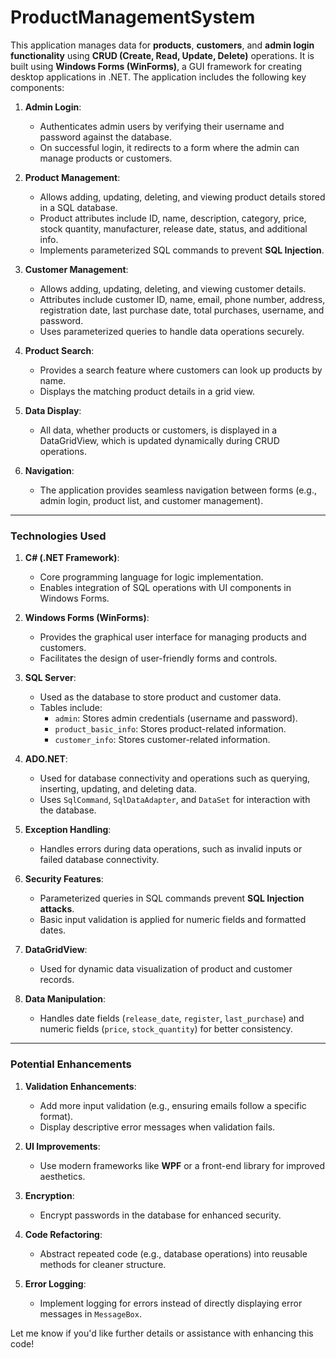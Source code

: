 # ProductManagementSystem

This application manages data for **products**, **customers**, and **admin login functionality** using **CRUD (Create, Read, Update, Delete)** operations. It is built using **Windows Forms (WinForms)**, a GUI framework for creating desktop applications in .NET. The application includes the following key components:

1. **Admin Login**:
   - Authenticates admin users by verifying their username and password against the database.
   - On successful login, it redirects to a form where the admin can manage products or customers.

2. **Product Management**:
   - Allows adding, updating, deleting, and viewing product details stored in a SQL database.
   - Product attributes include ID, name, description, category, price, stock quantity, manufacturer, release date, status, and additional info.
   - Implements parameterized SQL commands to prevent **SQL Injection**.

3. **Customer Management**:
   - Allows adding, updating, deleting, and viewing customer details.
   - Attributes include customer ID, name, email, phone number, address, registration date, last purchase date, total purchases, username, and password.
   - Uses parameterized queries to handle data operations securely.

4. **Product Search**:
   - Provides a search feature where customers can look up products by name.
   - Displays the matching product details in a grid view.

5. **Data Display**:
   - All data, whether products or customers, is displayed in a DataGridView, which is updated dynamically during CRUD operations.

6. **Navigation**:
   - The application provides seamless navigation between forms (e.g., admin login, product list, and customer management).

---

### **Technologies Used**

1. **C# (.NET Framework)**:
   - Core programming language for logic implementation.
   - Enables integration of SQL operations with UI components in Windows Forms.

2. **Windows Forms (WinForms)**:
   - Provides the graphical user interface for managing products and customers.
   - Facilitates the design of user-friendly forms and controls.

3. **SQL Server**:
   - Used as the database to store product and customer data.
   - Tables include:
     - `admin`: Stores admin credentials (username and password).
     - `product_basic_info`: Stores product-related information.
     - `customer_info`: Stores customer-related information.

4. **ADO.NET**:
   - Used for database connectivity and operations such as querying, inserting, updating, and deleting data.
   - Uses `SqlCommand`, `SqlDataAdapter`, and `DataSet` for interaction with the database.

5. **Exception Handling**:
   - Handles errors during data operations, such as invalid inputs or failed database connectivity.

6. **Security Features**:
   - Parameterized queries in SQL commands prevent **SQL Injection attacks**.
   - Basic input validation is applied for numeric fields and formatted dates.

7. **DataGridView**:
   - Used for dynamic data visualization of product and customer records.

8. **Data Manipulation**:
   - Handles date fields (`release_date`, `register`, `last_purchase`) and numeric fields (`price`, `stock_quantity`) for better consistency.

---

### **Potential Enhancements**
1. **Validation Enhancements**:
   - Add more input validation (e.g., ensuring emails follow a specific format).
   - Display descriptive error messages when validation fails.

2. **UI Improvements**:
   - Use modern frameworks like **WPF** or a front-end library for improved aesthetics.

3. **Encryption**:
   - Encrypt passwords in the database for enhanced security.

4. **Code Refactoring**:
   - Abstract repeated code (e.g., database operations) into reusable methods for cleaner structure.

5. **Error Logging**:
   - Implement logging for errors instead of directly displaying error messages in `MessageBox`.

Let me know if you'd like further details or assistance with enhancing this code! 
